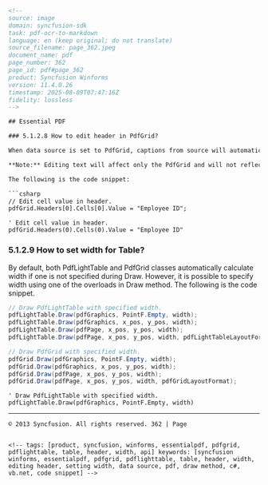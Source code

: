 ```html
<!-- 
source: image
domain: syncfusion-sdk
task: pdf-ocr-to-markdown
language: en (keep original; do not translate)
source_filename: page_362.jpeg
document_name: pdf
page_number: 362
page_id: pdf#page_362
product: Syncfusion Winforms
version: 11.4.0.26
timestamp: 2025-08-09T07:47:16Z
fidelity: lossless
-->

## Essential PDF

### 5.1.2.8 How to edit header in PdfGrid?

When data source is set to PdfGrid, captions from source will automatically add as header. This header can be edited to display any custom text.

**Note:** Editing text will affect only the PdfGrid and will not reflect in data source.

The following is the code snippet:

```csharp
// Edit cell value in header.
pdfGrid.Headers[0].Cells[0].Value = "Employee ID";
```

```vb.net
' Edit cell value in header.
pdfGrid.Headers(0).Cells(0).Value = "Employee ID"
```

### 5.1.2.9 How to set width for Table?

By default, both PdfLightTable and PdfGrid classes automatically calculate width if one is not specified during Draw. However, it is possible to specify width using one of the overloads in Draw method. The following is the code snippet.

```csharp
// Draw PdfLightTable with specified width.
pdfLightTable.Draw(pdfGraphics, PointF.Empty, width);
pdfLightTable.Draw(pdfGraphics, x_pos, y_pos, width);
pdfLightTable.Draw(pdfPage, x_pos, y_pos, width);
pdfLightTable.Draw(pdfPage, x_pos, y_pos, width, pdfLightTableLayoutFormat);

// Draw PdfGrid with specified width.
pdfGrid.Draw(pdfGraphics, PointF.Empty, width);
pdfGrid.Draw(pdfGraphics, x_pos, y_pos, width);
pdfGrid.Draw(pdfPage, x_pos, y_pos, width);
pdfGrid.Draw(pdfPage, x_pos, y_pos, width, pdfGridLayoutFormat);
```

```vb.net
' Draw PdfLightTable with specified width.
pdfLightTable.Draw(pdfGraphics, PointF.Empty, width)
```

---

``` 
© 2013 Syncfusion. All rights reserved. 362 | Page
```
``` 

<!-- tags: [product, syncfusion, winforms, essentialpdf, pdfgrid, pdflighttable, table, header, width, api] keywords: [syncfusion winforms, essentialpdf, pdfgrid, pdflighttable, table, header, width, editing header, setting width, data source, pdf, draw method, c#, vb.net, code snippet] -->
``` 
